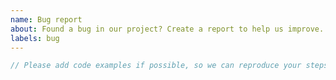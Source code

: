 ```yaml
---
name: Bug report
about: Found a bug in our project? Create a report to help us improve.
labels: bug
---
```


<!-- Add enough information so we can understand your problem -->

```php
// Please add code examples if possible, so we can reproduce your steps
```
